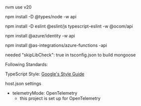 nvm use v20





npm install -D @types/node -w api

npm install -D eslint @eslint/js typescript-eslint -w @ocom/api

npm install @azure/identity -w api

npm install @as-integrations/azure-functions -api

needed "skipLibCheck": true in tsconfig.json to build mongoose



Following Standards:

TypeScript Style: 
[Google's Style Guide](https://github.com/google/styleguide?tab=readme-ov-file#google-style-guides)



host.json settings

* telemetryMode: OpenTelemetry
  * this project is set up for OpenTelemetry